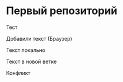 ﻿# Первый репозиторий

Тест

Добавили текст (Браузер)

Текст локально

Текст в новой ветке

Конфликт
